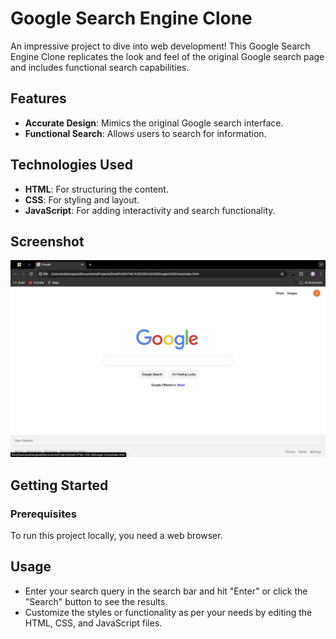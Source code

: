 # Google Search Engine Clone

An impressive project to dive into web development! This Google Search Engine Clone replicates the look and feel of the original Google search page and includes functional search capabilities.

## Features

- **Accurate Design**: Mimics the original Google search interface.
- **Functional Search**: Allows users to search for information.

## Technologies Used

- **HTML**: For structuring the content.
- **CSS**: For styling and layout.
- **JavaScript**: For adding interactivity and search functionality.

## Screenshot

![Google Search Clone](I1.png)

## Getting Started

### Prerequisites

To run this project locally, you need a web browser.


## Usage

- Enter your search query in the search bar and hit "Enter" or click the "Search" button to see the results.
- Customize the styles or functionality as per your needs by editing the HTML, CSS, and JavaScript files.


